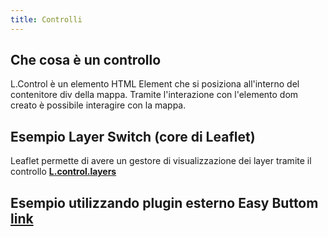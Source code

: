 ```yaml
---
title: Controlli 
---
```


## Che cosa è un controllo

L.Control è un elemento HTML Element che si posiziona all'interno del contenitore div della mappa. Tramite l'interazione con l'elemento dom creato è possibile interagire con la mappa.

## Esempio Layer Switch (core di Leaflet)
Leaflet permette di avere un gestore di visualizzazione dei layer tramite il controllo [**L.control.layers**](https://mourner.github.io/Leaflet/reference.html#control-layers)

<layers-switch></layers-switch>

## Esempio utilizzando plugin esterno Easy Buttom [**link**](https://github.com/CliffCloud/Leaflet.EasyButton)

<easy-button></easy-button>